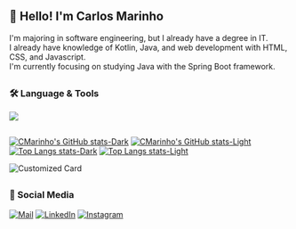 ## 👋 Hello! I'm Carlos Marinho

I'm majoring in software engineering, but I already have a degree in IT. <br>
I already have knowledge of Kotlin, Java, and web development with HTML, CSS, and Javascript. <br>
I'm currently focusing on studying Java with the Spring Boot framework.

##

### 🛠️ Language & Tools

<div align="left">
  <img src="https://skillicons.dev/icons?i=java,spring,postgres,kotlin,python,html,css,git" />
</div>

##

[![CMarinho's GitHub stats-Dark](https://github-readme-stats.vercel.app/api?username=cmarinho-dev&show_icons=true&hide_border=true&locale=pt-br&theme=tokyonight#gh-dark-mode-only)](https://github.com/cmarinho-dev/github-readme-stats#gh-dark-mode-only)
[![CMarinho's GitHub stats-Light](https://github-readme-stats.vercel.app/api?username=cmarinho-dev&show_icons=true&hide_border=true&locale=pt-br&theme=default#gh-light-mode-only)](https://github.com/cmarinho-dev/github-readme-stats#gh-light-mode-only)
[![Top Langs stats-Dark](https://github-readme-stats.vercel.app/api/top-langs/?username=cmarinho-dev&layout=compact&hide_border=true&locale=pt-br&theme=tokyonight#gh-dark-mode-only)](https://github.com/cmarinho-dev/github-readme-stats#gh-dark-mode-only)
[![Top Langs stats-Light](https://github-readme-stats.vercel.app/api/top-langs/?username=cmarinho-dev&layout=compact&hide_border=true&locale=pt-br&theme=default#gh-light-mode-only)](https://github.com/cmarinho-dev/github-readme-stats#gh-light-mode-only)

![Customized Card](https://github-readme-stats.vercel.app/api/pin?username=cmarinho-dev\&repo=my-first-web-api\&theme=tokyonight\&locale=pt-br)

##

### 💬 Social Media

[![Mail](https://img.shields.io/badge/Gmail-1a1b27?style=for-the-badge&logo=gmail&logoColor=6b9cef)](mailto:cmarinho.dev@gmail.com)
[![LinkedIn](https://img.shields.io/badge/LinkedIn-1a1b27?style=for-the-badge&logo=invision&logoColor=6b9cef)](https://www.linkedin.com/in/carlos-marinho-dev/)
[![Instagram](https://img.shields.io/badge/Instagram-1a1b27?style=for-the-badge&logo=instagram&logoColor=6b9cef)](https://www.instagram.com/carloshen.ricky/)



